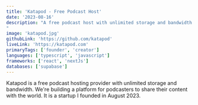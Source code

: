 ```yaml
---
title: 'Katapod - Free Podcast Host'
date: '2023-08-16'
description: "A free podcast host with unlimited storage and bandwidth. We're building a platform for podcasters to share their content with the world. I founded Katapod in August 2023.
"
image: 'katapod.jpg'
githubLink: 'https://github.com/katapod'
liveLink: 'https://katapod.com'
primaryTags: ['founder', 'creator']
languages: ['typescript', 'javascript']
frameworks: ['react', 'nextJs']
databases: ['supabase']
---
```


Katapod is a free podcast hosting provider with unlimited storage and bandwidth. We're building a platform for podcasters to share their content with the world. It is a startup I founded in August 2023.
